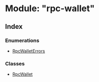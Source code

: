 # Module: "rpc-wallet"

## Index

### Enumerations

* [RpcWalletErrors](../enums/_rpc_wallet_.rpcwalleterrors.md)

### Classes

* [RpcWallet](../classes/_rpc_wallet_.rpcwallet.md)
